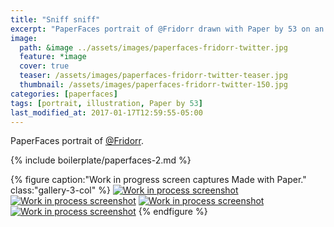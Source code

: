```yaml
---
title: "Sniff sniff"
excerpt: "PaperFaces portrait of @Fridorr drawn with Paper by 53 on an iPad."
image: 
  path: &image ../assets/images/paperfaces-fridorr-twitter.jpg 
  feature: *image
  cover: true
  teaser: /assets/images/paperfaces-fridorr-twitter-teaser.jpg
  thumbnail: /assets/images/paperfaces-fridorr-twitter-150.jpg
categories: [paperfaces]
tags: [portrait, illustration, Paper by 53]
last_modified_at: 2017-01-17T12:59:55-05:00
---
```


PaperFaces portrait of [@Fridorr](https://twitter.com/Fridorr).

{% include boilerplate/paperfaces-2.md %}

{% figure caption:"Work in progress screen captures Made with Paper." class:"gallery-3-col" %}
[![Work in process screenshot](/assets/images/paperfaces-fridorr-process-1-600.jpg)](/assets/images/paperfaces-fridorr-process-1-lg.jpg) [![Work in process screenshot](/assets/images/paperfaces-fridorr-process-2-600.jpg)](/assets/images/paperfaces-fridorr-process-2-lg.jpg) [![Work in process screenshot](/assets/images/paperfaces-fridorr-process-3-600.jpg)](/assets/images/paperfaces-fridorr-process-3-lg.jpg) [![Work in process screenshot](/assets/images/paperfaces-fridorr-process-4-600.jpg)](/assets/images/paperfaces-fridorr-process-4-lg.jpg)
{% endfigure %}
